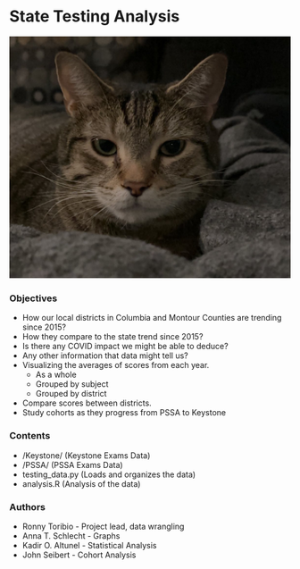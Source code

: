 # State Testing Analysis

![Fletcher](/Resources/fletcher.jpg "Fletcher")

### Objectives
- How our local districts in Columbia and Montour Counties are trending since 2015?
- How they compare to the state trend since 2015?
- Is there any COVID impact we might be able to deduce?
- Any other information that data might tell us?
- Visualizing the averages of scores from each year.
   - As a whole
   - Grouped by subject
   - Grouped by district
- Compare scores between districts.
- Study cohorts as they progress from PSSA to Keystone

### Contents
- /Keystone/      (Keystone Exams Data)
- /PSSA/          (PSSA Exams Data)
- testing_data.py (Loads and organizes the data)
- analysis.R      (Analysis of the data)

### Authors
- Ronny Toribio    - Project lead, data wrangling
- Anna T. Schlecht - Graphs 
- Kadir O. Altunel - Statistical Analysis
- John Seibert     - Cohort Analysis
